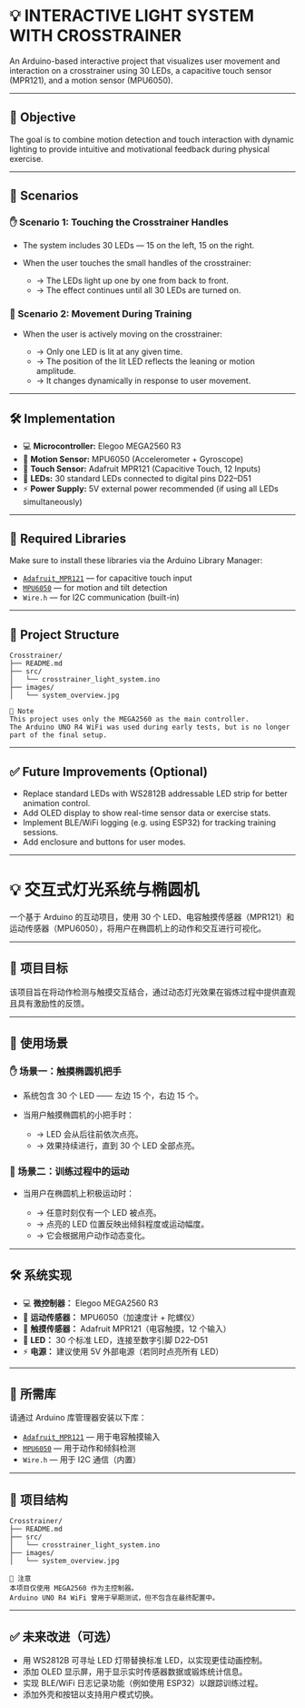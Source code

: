 # 💡 INTERACTIVE LIGHT SYSTEM WITH CROSSTRAINER

An Arduino-based interactive project that visualizes user movement and interaction on a crosstrainer using 30 LEDs, a capacitive touch sensor (MPR121), and a motion sensor (MPU6050).

---

## 🎯 Objective

The goal is to combine motion detection and touch interaction with dynamic lighting to provide intuitive and motivational feedback during physical exercise.

---

## 🤯 Scenarios

### ✋ Scenario 1: Touching the Crosstrainer Handles

* The system includes 30 LEDs — 15 on the left, 15 on the right.
* When the user touches the small handles of the crosstrainer:

  * → The LEDs light up one by one from back to front.
  * → The effect continues until all 30 LEDs are turned on.

### 🏃 Scenario 2: Movement During Training

* When the user is actively moving on the crosstrainer:

  * → Only one LED is lit at any given time.
  * → The position of the lit LED reflects the leaning or motion amplitude.
  * → It changes dynamically in response to user movement.

---

## 🛠 Implementation

* 💻 **Microcontroller:** Elegoo MEGA2560 R3
* 🧭 **Motion Sensor:** MPU6050 (Accelerometer + Gyroscope)
* 🙋 **Touch Sensor:** Adafruit MPR121 (Capacitive Touch, 12 Inputs)
* 🔦 **LEDs:** 30 standard LEDs connected to digital pins D22–D51
* ⚡ **Power Supply:** 5V external power recommended (if using all LEDs simultaneously)

---

## 📄 Required Libraries

Make sure to install these libraries via the Arduino Library Manager:

* [`Adafruit_MPR121`](https://github.com/adafruit/Adafruit_MPR121) — for capacitive touch input
* [`MPU6050`](https://github.com/jrowberg/i2cdevlib) — for motion and tilt detection
* `Wire.h` — for I2C communication (built-in)

---

## 📁 Project Structure

```text
Crosstrainer/
├── README.md
├── src/
│   └── crosstrainer_light_system.ino
├── images/
│   └── system_overview.jpg
```

```
📌 Note
This project uses only the MEGA2560 as the main controller.
The Arduino UNO R4 WiFi was used during early tests, but is no longer part of the final setup.
```

---

## ✅ Future Improvements (Optional)

* Replace standard LEDs with WS2812B addressable LED strip for better animation control.
* Add OLED display to show real-time sensor data or exercise stats.
* Implement BLE/WiFi logging (e.g. using ESP32) for tracking training sessions.
* Add enclosure and buttons for user modes.

---

# 💡 交互式灯光系统与椭圆机

一个基于 Arduino 的互动项目，使用 30 个 LED、电容触摸传感器（MPR121）和运动传感器（MPU6050），将用户在椭圆机上的动作和交互进行可视化。

---

## 🎯 项目目标

该项目旨在将动作检测与触摸交互结合，通过动态灯光效果在锻炼过程中提供直观且具有激励性的反馈。

---

## 🤯 使用场景

### ✋ 场景一：触摸椭圆机把手

* 系统包含 30 个 LED —— 左边 15 个，右边 15 个。
* 当用户触摸椭圆机的小把手时：

  * → LED 会从后往前依次点亮。
  * → 效果持续进行，直到 30 个 LED 全部点亮。

### 🏃 场景二：训练过程中的运动

* 当用户在椭圆机上积极运动时：

  * → 任意时刻仅有一个 LED 被点亮。
  * → 点亮的 LED 位置反映出倾斜程度或运动幅度。
  * → 它会根据用户动作动态变化。

---

## 🛠 系统实现

* 💻 **微控制器：** Elegoo MEGA2560 R3  
* 🧭 **运动传感器：** MPU6050（加速度计 + 陀螺仪）  
* 🙋 **触摸传感器：** Adafruit MPR121（电容触摸，12 个输入）  
* 🔦 **LED：** 30 个标准 LED，连接至数字引脚 D22–D51  
* ⚡ **电源：** 建议使用 5V 外部电源（若同时点亮所有 LED）

---

## 📄 所需库

请通过 Arduino 库管理器安装以下库：

* [`Adafruit_MPR121`](https://github.com/adafruit/Adafruit_MPR121) — 用于电容触摸输入  
* [`MPU6050`](https://github.com/jrowberg/i2cdevlib) — 用于动作和倾斜检测  
* `Wire.h` — 用于 I2C 通信（内置）

---

## 📁 项目结构

```text
Crosstrainer/
├── README.md
├── src/
│   └── crosstrainer_light_system.ino
├── images/
│   └── system_overview.jpg
```

```
📌 注意  
本项目仅使用 MEGA2560 作为主控制器。  
Arduino UNO R4 WiFi 曾用于早期测试，但不包含在最终配置中。
```

---

## ✅ 未来改进（可选）

* 用 WS2812B 可寻址 LED 灯带替换标准 LED，以实现更佳动画控制。  
* 添加 OLED 显示屏，用于显示实时传感器数据或锻炼统计信息。  
* 实现 BLE/WiFi 日志记录功能（例如使用 ESP32）以跟踪训练过程。  
* 添加外壳和按钮以支持用户模式切换。
